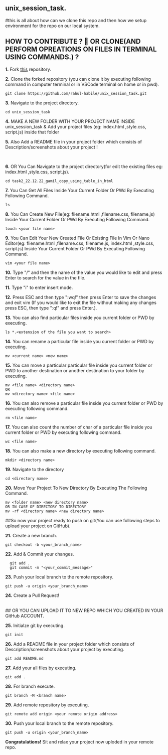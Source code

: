 ## unix_session_task.

#this is all about how can we clone this repo and then how we setup environment for the repo on our local system.

## HOW TO CONTRIBUTE ? 👷 OR CLONE(AND PERFORM OPREATIONS ON FILES IN TERMINAL USING COMMANDS.) ? 

**1.** Fork [this](https://github.com/rahul-habile/unix_session_task/fork) repository.

**2.** Clone the forked repository (you can clone it by executing following command in computer terminal or in VSCode terminal on home or in pwd).

```terminal
git clone https://github.com/rahul-habile/unix_session_task.git 
```

**3.** Navigate to the project directory.

```terminal
cd unix_session_task
```
**4.**  MAKE A NEW FOLDER WITH YOUR PROJECT NAME INSIDE unix_session_task & Add your project files (eg: index.html ,style.css, script.js) inside that folder
<br>

**5.**  Also Add a README file in your project folder which consists of Description/screenshots about your project !
          
 
<br>

**6.** OR You Can Navigate to the project directory(for edit the existing files eg: index.html ,style.css, script.js).

```terminal
cd task2_22.12.22_gamil_copy_using_table_in_html
```
**7.** You Can Get All Files Inside Your Current Folder Or PWd By Executing Following Command.

```terminal
ls
```
**8.** You Can Create New File(eg: fliename.html ,filename.css, filename.js)  Inside Your Current Folder Or PWd By Executing Following Command.

```terminal
touch <your file name>
```

**9.** You Can Edit Your New Created File Or Existing File In Vim Or Nano Editor(eg: fliename.html ,filename.css, filename.js, index.html ,style.css, script.js)  Inside Your Current Folder Or PWd By Executing Following Command.

```terminal
vim <your file name>
```

**10.** Type "/" and then the name of the value you would like to edit and press Enter to search for the value in the file.
<br>

**11.** Type "i" to enter insert mode.
<br>

**12.** Press ESC and then type ":wq!" then press Enter to save the changes and exit vim (If you would like to exit the file without making any changes press ESC, then type ":q!" and press Enter.).
<br>

**13.** You can also find particular files inside you current folder or PWD by executing.

```terminal
ls *.<extension of the file you want to search>
```

**14.** You can rename a particular file inside you current folder or PWD by executing.

```terminal
mv <current name> <new name>
```

**15.** You can move  a particular particular file inside you current folder or PWD to another destination or another destination to your folder by executing.

```terminal
mv <file name> <directory name> 
OR
mv <directory name> <file name>
```

**16.** You can also remove a particular file  inside you current folder or PWD by executing following command. 

```terminal
rm <file name>
```

**17.** You can also count the number of char of a particular file  inside you current folder or PWD by executing following command. 

```terminal
wc <file name>
```
**18.** You can also make a new directory by executing following command. 

```terminal
mkdir <directory name>
```
**19.** Navigate to the directory 

```terminal
cd <directory name>
```
**20.** Move Your Project To New Directory By Executing The Following Command. 

```terminal
mv <folder name> <new directory name>
OR IN CASE OF DIRECTORY TO DIRECTORY
mv -rf <directory name> <new directory name>
```
##So now your project ready to push on git(You can use following steps to upload your project on GitHub).
<br>

**21.** Create a new branch.

```terminal
git checkout -b <your_branch_name>
```

**22.** Add & Commit your changes.

```terminal
  git add .
  git commit -m "<your_commit_message>"
```

**23.** Push your local branch to the remote repository.

```terminal
git push -u origin <your_branch_name>
```

**24.** Create a Pull Request!

<br>
## OR YOU CAN UPLOAD IT TO NEW REPO WHICH YOU CREATED IN YOUR GitHub ACCOUNT.
<br>


**25.** Initialze git by executing.

```terminal
git init
```
**26.**  Add a README file in your project folder which consists of Description/screenshots about your project by executing.

```terminal
git add README.md
```
**27.**  Add your all files  by executing.

```terminal
git add .
```

**28.** For branch execute.

```terminal
git branch -M <branch name>
```
**29.** Add remote repository by executing.

```terminal
git remote add origin <your remote origin address>
```
**30.** Push your local branch to the remote repository.

```terminal
git push -u origin <your_branch_name>
```
**Congratulations!** Sit and relax your project now uploded in your remote repo.

<br>


